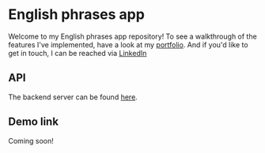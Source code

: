 # English phrases app

Welcome to my English phrases app repository! 
To see a walkthrough of the features I've implemented, have a look at my [portfolio](https://chloe-zermatten-portfolio.vercel.app/).
And if you'd like to get in touch, I can be reached via [LinkedIn](https://www.linkedin.com/in/chloé-z-77b1a2184)

## API
The backend server can be found [here](https://github.com/Chloe070196/phrases-app-API).

## Demo link
Coming soon!
